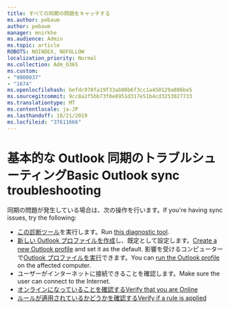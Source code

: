```yaml
---
title: すべての同期の問題をキャッチする
ms.author: pebaum
author: pebaum
manager: mnirkhe
ms.audience: Admin
ms.topic: article
ROBOTS: NOINDEX, NOFOLLOW
localization_priority: Normal
ms.collection: Adm_O365
ms.custom:
- "9000037"
- "1674"
ms.openlocfilehash: befdc978fa19f33ab08b6f3cc1a450129a886be5
ms.sourcegitcommit: 9cc8a2f5bb73f0e8951d317e51b4cd3253027733
ms.translationtype: MT
ms.contentlocale: ja-JP
ms.lasthandoff: 10/21/2019
ms.locfileid: "37611666"
---
```

# <a name="basic-outlook-sync-troubleshooting"></a><span data-ttu-id="f4ccd-102">基本的な Outlook 同期のトラブルシューティング</span><span class="sxs-lookup"><span data-stu-id="f4ccd-102">Basic Outlook sync troubleshooting</span></span>

<span data-ttu-id="f4ccd-103">同期の問題が発生している場合は、次の操作を行います。</span><span class="sxs-lookup"><span data-stu-id="f4ccd-103">If you're having sync issues, try the following:</span></span>

- <span data-ttu-id="f4ccd-104">[この診断ツール](https://aka.ms/sara-outlooksendreceive)を実行します。</span><span class="sxs-lookup"><span data-stu-id="f4ccd-104">Run [this diagnostic tool](https://aka.ms/sara-outlooksendreceive).</span></span>
- <span data-ttu-id="f4ccd-105">[新しい Outlook プロファイルを作成](https://support.office.com/article/f544c1ba-3352-4b3b-be0b-8d42a540459d)し、既定として設定します。</span><span class="sxs-lookup"><span data-stu-id="f4ccd-105">[Create a new Outlook profile](https://support.office.com/article/f544c1ba-3352-4b3b-be0b-8d42a540459d) and set it as the default.</span></span> <span data-ttu-id="f4ccd-106">影響を受けるコンピューターで[Outlook プロファイルを実行](https://aka.ms/SaRA-OutlookSetupProfile)できます。</span><span class="sxs-lookup"><span data-stu-id="f4ccd-106">You can [run the Outlook profile](https://aka.ms/SaRA-OutlookSetupProfile) on the affected computer.</span></span>
- <span data-ttu-id="f4ccd-107">ユーザーがインターネットに接続できることを確認します。</span><span class="sxs-lookup"><span data-stu-id="f4ccd-107">Make sure the user can connect to the Internet.</span></span> 
- [<span data-ttu-id="f4ccd-108">オンラインになっていることを確認する</span><span class="sxs-lookup"><span data-stu-id="f4ccd-108">Verify that you are Online</span></span>](https://support.office.com/article/2460e4a8-16c7-47fc-b204-b1549275aac9)
- [<span data-ttu-id="f4ccd-109">ルールが適用されているかどうかを確認する</span><span class="sxs-lookup"><span data-stu-id="f4ccd-109">Verify if a rule is applied</span></span>](https://support.office.com/article/C24F5DEA-9465-4DF4-AD17-A50704D66C59)